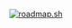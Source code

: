 [![roadmap.sh](https://roadmap.sh/card/tall/666c420b5a1e5ea6c236b2a0?variant=dark&roadmaps=python%2Cbackend%2Cdatastructures-and-algorithms)](https://roadmap.sh)
